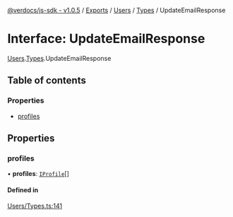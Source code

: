 [@verdocs/js-sdk - v1.0.5](../README.md) / [Exports](../modules.md) / [Users](../modules/Users.md) / [Types](../modules/Users.Types.md) / UpdateEmailResponse

# Interface: UpdateEmailResponse

[Users](../modules/Users.md).[Types](../modules/Users.Types.md).UpdateEmailResponse

## Table of contents

### Properties

- [profiles](Users.Types.UpdateEmailResponse.md#profiles)

## Properties

### profiles

• **profiles**: [`IProfile`](Users.Types.IProfile.md)[]

#### Defined in

[Users/Types.ts:141](https://github.com/Verdocs/js-sdk/blob/main/src/Users/Types.ts#L141)
